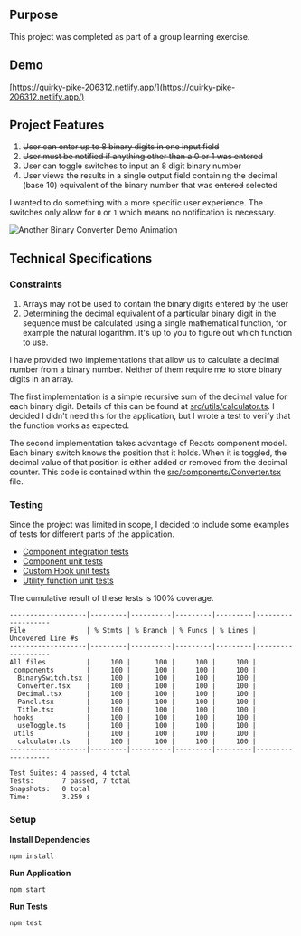 ## Purpose

This project was completed as part of a group learning exercise.

## Demo

[https://quirky-pike-206312.netlify.app/](https://quirky-pike-206312.netlify.app/)

## Project Features

1.  ~~User can enter up to 8 binary digits in one input field~~
2.  ~~User must be notified if anything other than a 0 or 1 was entered~~
3.  User can toggle switches to input an 8 digit binary number
4.  User views the results in a single output field containing the decimal (base 10) equivalent of the binary number that was ~~entered~~ selected

I wanted to do something with a more specific user experience. The switches only allow for `0` or `1` which means no notification is necessary.

![Another Binary Converter Demo Animation](https://user-images.githubusercontent.com/14803/140261994-1df9ccfd-d846-462c-8189-6e7efc84e573.gif)

## Technical Specifications

### Constraints

1. Arrays may not be used to contain the binary digits entered by the user
2. Determining the decimal equivalent of a particular binary digit in the sequence must be calculated using a single mathematical function, for example the natural logarithm. It's up to you to figure out which function to use.

I have provided two implementations that allow us to calculate a decimal number from a binary number. Neither of them require me to store binary digits in an array.

The first implementation is a simple recursive sum of the decimal value for each binary digit. Details of this can be found at [src/utils/calculator.ts](src/utils/calculator.ts). I decided I didn't need this for the application, but I wrote a test to verify that the function works as expected.

The second implementation takes advantage of Reacts component model. Each binary switch knows the position that it holds. When it is toggled, the decimal value of that position is either added or removed from the decimal counter. This code is contained within the [src/components/Converter.tsx](src/components/converter.tsx) file.

### Testing

Since the project was limited in scope, I decided to include some examples of tests for different parts of the application.

- [Component integration tests](src/components/__tests__/Converter.test.tsx)
- [Component unit tests](src/components/__tests__/Panel.test.tsx)
- [Custom Hook unit tests](src/hooks/__tests__/useToggle.test.ts)
- [Utility function unit tests](src/utils/__tests__/calculator.test.ts)

The cumulative result of these tests is 100% coverage.

```
-------------------|---------|----------|---------|---------|-------------------
File               | % Stmts | % Branch | % Funcs | % Lines | Uncovered Line #s
-------------------|---------|----------|---------|---------|-------------------
All files          |     100 |      100 |     100 |     100 |
 components        |     100 |      100 |     100 |     100 |
  BinarySwitch.tsx |     100 |      100 |     100 |     100 |
  Converter.tsx    |     100 |      100 |     100 |     100 |
  Decimal.tsx      |     100 |      100 |     100 |     100 |
  Panel.tsx        |     100 |      100 |     100 |     100 |
  Title.tsx        |     100 |      100 |     100 |     100 |
 hooks             |     100 |      100 |     100 |     100 |
  useToggle.ts     |     100 |      100 |     100 |     100 |
 utils             |     100 |      100 |     100 |     100 |
  calculator.ts    |     100 |      100 |     100 |     100 |
-------------------|---------|----------|---------|---------|-------------------

Test Suites: 4 passed, 4 total
Tests:       7 passed, 7 total
Snapshots:   0 total
Time:        3.259 s
```

### Setup

**Install Dependencies**

`npm install`

**Run Application**

`npm start`

**Run Tests**

`npm test`
